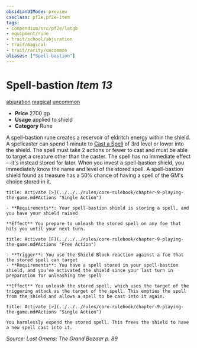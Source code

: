 ```yaml
---
obsidianUIMode: preview
cssclass: pf2e,pf2e-item
tags:
- compendium/src/pf2e/lotgb
- equipment/rune
- trait/school/abjuration
- trait/magical
- trait/rarity/uncommon
aliases: ["Spell-bastion"]
---
```

# Spell-bastion *Item 13*  
[abjuration](abjuration.md)  [magical](magical.md)  [uncommon](uncommon.md)  

- **Price** 2700 gp
- **Usage** applied to shield
- **Category** Rune

A spell-bastion rune creates a reservoir of eldritch energy within the shield. A spellcaster can spend 1 minute to [Cast a Spell](cast-a-spell.md) of 3rd level or lower into the shield. The spell must take 2 actions or fewer to cast and must be able to target a creature other than the caster. The spell has no immediate effect—it's instead stored for later. When you invest a spell-bastion shield, you immediately know the name and level of the stored spell. A spell-bastion shield found as treasure has a 50% chance of having a spell of the GM's choice stored in it.

```ad-embed-ability
title: Activate [>](../../../rules/core-rulebook/chapter-9-playing-the-game.md#Actions "Single Action")

- **Requirements**: Your spell-bastion shield is storing a spell, and you have your shield raised

**Effect** You prepare to unleash the stored spell on any foe that hits you until your next turn.
```

```ad-embed-ability
title: Activate [F](../../../rules/core-rulebook/chapter-9-playing-the-game.md#Actions "Free Action")

- **Trigger**: You use the Shield Block reaction against a foe that the stored spell can target
- **Requirements**: You have a spell stored in your spell-bastion shield, and you've activated the shield since your last turn in preparation for unleashing the spell

**Effect** You unleash the stored spell, which uses the target of the triggering attack as the target of the spell. This empties the spell from the shield and allows a spell to be cast into it again.
```

```ad-embed-ability
title: Activate [>](../../../rules/core-rulebook/chapter-9-playing-the-game.md#Actions "Single Action")

You harmlessly expend the stored spell. This frees the shield to have a new spell cast into it.
```

*Source: Lost Omens: The Grand Bazaar p. 89*
